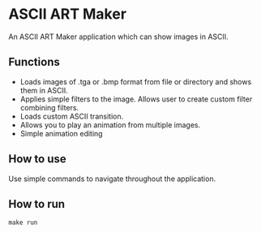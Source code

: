 # ASCII ART Maker
An ASCII ART Maker application which can show images in ASCII.
## Functions
* Loads images of .tga or .bmp format from file or directory and shows them in ASCII.
* Applies simple filters to the image. Allows user to create custom filter combining filters.
* Loads custom ASCII transition.
* Allows you to play an animation from multiple images. 
* Simple animation editing 

## How to use
Use simple commands to navigate throughout the application. 

## How to run
```
make run
```
